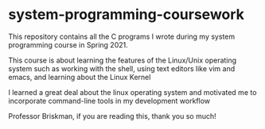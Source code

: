 # system-programming-coursework

This repository contains all the C programs I wrote during my system programming course in Spring 2021. 

This course is about learning the features of the Linux/Unix operating system such as working with the shell, using text editors like vim and emacs, and learning about the Linux Kernel

I learned a great deal about the linux operating system and motivated me to incorporate command-line tools in my development workflow

Professor Briskman, if you are reading this, thank you so much! 
